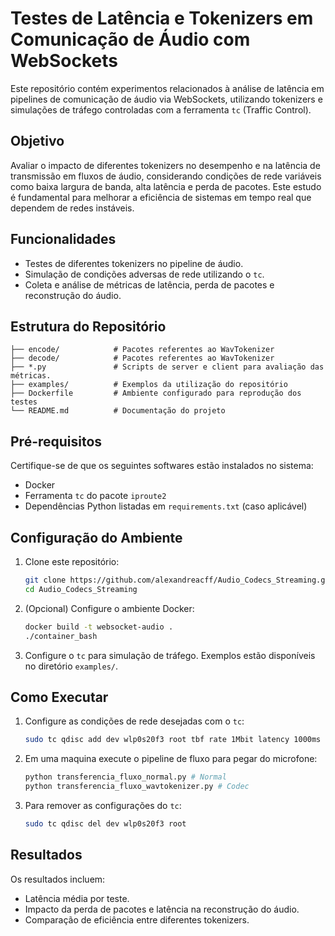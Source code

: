 # Testes de Latência e Tokenizers em Comunicação de Áudio com WebSockets

Este repositório contém experimentos relacionados à análise de latência em pipelines de comunicação de áudio via WebSockets, utilizando tokenizers e simulações de tráfego controladas com a ferramenta `tc` (Traffic Control). 

## Objetivo

Avaliar o impacto de diferentes tokenizers no desempenho e na latência de transmissão em fluxos de áudio, considerando condições de rede variáveis como baixa largura de banda, alta latência e perda de pacotes. Este estudo é fundamental para melhorar a eficiência de sistemas em tempo real que dependem de redes instáveis.

## Funcionalidades

- Testes de diferentes tokenizers no pipeline de áudio.
- Simulação de condições adversas de rede utilizando o `tc`.
- Coleta e análise de métricas de latência, perda de pacotes e reconstrução do áudio.

## Estrutura do Repositório

```
├── encode/            # Pacotes referentes ao WavTokenizer
├── decode/            # Pacotes referentes ao WavTokenizer
├── *.py               # Scripts de server e client para avaliação das métricas.
├── examples/          # Exemplos da utilização do repositório
├── Dockerfile         # Ambiente configurado para reprodução dos testes
└── README.md          # Documentação do projeto
```

## Pré-requisitos

Certifique-se de que os seguintes softwares estão instalados no sistema:

- Docker
- Ferramenta `tc` do pacote `iproute2`
- Dependências Python listadas em `requirements.txt` (caso aplicável)

## Configuração do Ambiente

1. Clone este repositório:
   ```bash
   git clone https://github.com/alexandreacff/Audio_Codecs_Streaming.git
   cd Audio_Codecs_Streaming
   ```

2. (Opcional) Configure o ambiente Docker:
   ```bash
   docker build -t websocket-audio .
   ./container_bash
   ```

3. Configure o `tc` para simulação de tráfego. Exemplos estão disponíveis no diretório `examples/`.

## Como Executar

1. Configure as condições de rede desejadas com o `tc`:
   ```bash
   sudo tc qdisc add dev wlp0s20f3 root tbf rate 1Mbit latency 1000ms burst 1540
   ```

2. Em uma maquina execute o pipeline de fluxo para pegar do microfone:
   ```bash
   python transferencia_fluxo_normal.py # Normal
   python transferencia_fluxo_wavtokenizer.py # Codec
   ```

4. Para remover as configurações do `tc`:
   ```bash
   sudo tc qdisc del dev wlp0s20f3 root
   ```

## Resultados

Os resultados incluem:
- Latência média por teste.
- Impacto da perda de pacotes e latência na reconstrução do áudio.
- Comparação de eficiência entre diferentes tokenizers.
